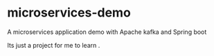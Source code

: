 # microservices-demo

A microservices application demo with Apache kafka and Spring boot

Its just a project for me to learn .
